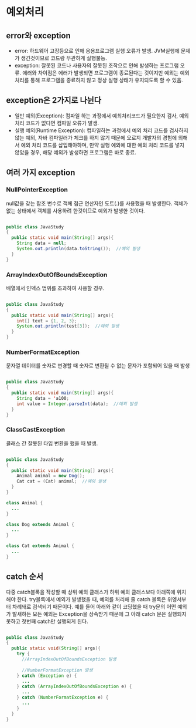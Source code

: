 # 예외처리

## error와 exception

* error: 하드웨어 고장등으로 인해 응용프로그램 실행 오류가 발생. JVM실행에 문제가 생긴것이므로 코드랑 무관하게 실행불능.
* exception: 잘못된 코드나 사용자의 잘못된 조작으로 인해 발생하는 프로그램 오류. 에러와 차이점은 에러가 발생되면 프로그램이 종료된다는 것이지만 예외는 예외 처리를 통해 프로그램을 종료하지 않고 정상 실행 상태가 유지되도록 할 수 있음.

## exception은 2가지로 나뉜다

* 일반 예외(Exception): 컴파일 하는 과정에서 예최처리코드가 필요한지 검사, 예외처리 코드가 없다면 컴파일 오류가 발생.
* 실행 예외(Runtime Exception): 컴파일하는 과정에서 예외 처리 코드를 검사하지 않는 예외, 자바 컴파일러가 체크를 하지 않기 때문에 오로지 개발자의 경험에 의해서 예외 처리 코드를 삽입해야하며, 만약 실행 예외에 대한 예외 처리 코드를 넣지 않았을 경우, 해당 예외가 발생하면 프로그램은 바로 종료.

## 여러 가지 exception

### NullPointerException

null값을 갖는 참조 변수로 객체 접근 연산자인 도트(.)를 사용했을 때 발생한다. 객체가 없는 상태에서 객체를 사용하려 한것이므로 예외가 발생한 것이다.

```java

public class JavaStudy
{
  public static void main(String[] args){
    String data = null;
    System.out.println(data.toString());  //예외 발생
  }
}

```

### ArrayIndexOutOfBoundsException

배열에서 인덱스 범위를 초과하여 사용할 경우.

```java

public class JavaStudy
{
  public static void main(String[] args){
    int[] text = {1, 2, 3};
    System.out.println(test[3]);  //예외 발생
  }
}

```

### NumberFormatException

문자열 데이터를 숫자로 변경할 때 숫자로 변환될 수 없는 문자가 포함되어 있을 때 발생

```java

public class JavaStudy
{
  public static void main(String[] args){
    String data = 'a100;
    int value = Integer.parseInt(data);  //예외 발생
  }
}

```

### ClassCastException

클래스 간 잘못된 타입 변환을 했을 때 발생.

```java

public class JavaStudy
{
  public static void main(String[] args){
    Animal animal = new Dog();
    Cat cat = (Cat) animal;  //예외 발생
  }
}

class Animal {
  ...
}

class Dog extends Animal {
  ...
}

class Cat extends Animal {
  ...
}

```

## catch 순서

다중 catch블록을 작성할 때 상위 예외 클래스가 하위 예외 클래스보다 아래쪽에 위치해야 한다.
try블록에서 예외가 발생했을 때, 예외를 처리해 줄 catch 블록은 위엥서부터 차례돼로 검색되기 때문이다.
예를 들어 아래와 같이 코딩했을 때 try문의 어떤 예외가 발새하든 모든 예외는 Exception을 상속받기 때문에 그 아래 catch 문은 실행되지 못하고 첫번째 catch만 실행되게 된다.

```java

public class JavaStudy
{
  public static void(String[] args){
    try {
      //ArrayIndexOutOfBoundsException 발생
      
      //NumberFormatException 발생
    } catch (Exception e) {
      ...
    } catch (ArrayIndexOutOfBoundsException e) {
      ...
    } catch (NumberFormatException e) {
      ...
    }
  }
}

```
